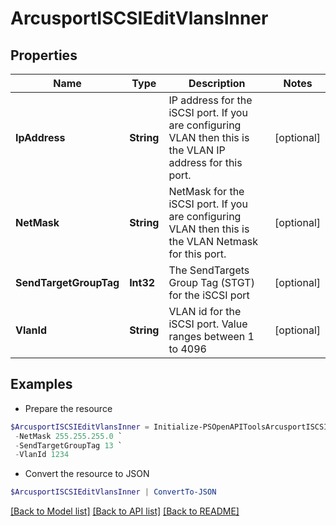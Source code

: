 # ArcusportISCSIEditVlansInner
## Properties

Name | Type | Description | Notes
------------ | ------------- | ------------- | -------------
**IpAddress** | **String** | IP address for the iSCSI port. If you are configuring VLAN then this is the VLAN IP address for this port. | [optional] 
**NetMask** | **String** | NetMask for the iSCSI port. If you are configuring VLAN then this is the VLAN Netmask for this port. | [optional] 
**SendTargetGroupTag** | **Int32** | The SendTargets Group Tag (STGT) for the iSCSI port | [optional] 
**VlanId** | **String** | VLAN id for the iSCSI port. Value ranges between 1 to 4096 | [optional] 

## Examples

- Prepare the resource
```powershell
$ArcusportISCSIEditVlansInner = Initialize-PSOpenAPIToolsArcusportISCSIEditVlansInner  -IpAddress 192.168.193.21 `
 -NetMask 255.255.255.0 `
 -SendTargetGroupTag 13 `
 -VlanId 1234
```

- Convert the resource to JSON
```powershell
$ArcusportISCSIEditVlansInner | ConvertTo-JSON
```

[[Back to Model list]](../README.md#documentation-for-models) [[Back to API list]](../README.md#documentation-for-api-endpoints) [[Back to README]](../README.md)

